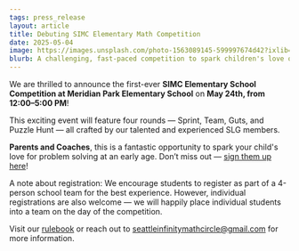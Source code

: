 ```yaml
---
tags: press_release
layout: article
title: Debuting SIMC Elementary Math Competition
date: 2025-05-04
image: https://images.unsplash.com/photo-1563089145-599997674d42?ixlib=rb-4.0.3&ixid=M3wxMjA3fDB8MHxwaG90by1wYWdlfHx8fGVufDB8fHx8fA%3D%3D&auto=format&fit=crop&w=800
blurb: A challenging, fast-paced competition to spark children's love of math at an early age.
---
```


We are thrilled to announce the first-ever **SIMC Elementary School Competition at Meridian Park Elementary School** on **May 24th, from 12:00–5:00 PM**!



This exciting event will feature four rounds — Sprint, Team, Guts, and Puzzle Hunt — all crafted by our talented and experienced SLG members.



**Parents and Coaches**, this is a fantastic opportunity to spark your child's love for problem solving at an early age. Don’t miss out — [sign them up here](https://docs.google.com/forms/d/e/1FAIpQLSeQ6iiR-3h-sPGFjBQQuuZiUw48F7UwklKWga7HXdFsMYk5qA/viewform)!



A note about registration:
We encourage students to register as part of a 4-person school team for the best experience. However, individual registrations are also welcome — we will happily place individual students into a team on the day of the competition.


Visit our [rulebook](https://docs.google.com/document/d/1OOLrWPZOB1pB-0ZP8EIUtdtbAuPblVSF0fuuRJ51uMY/edit?usp=sharing) or reach out to seattleinfinitymathcircle@gmail.com for more information.
